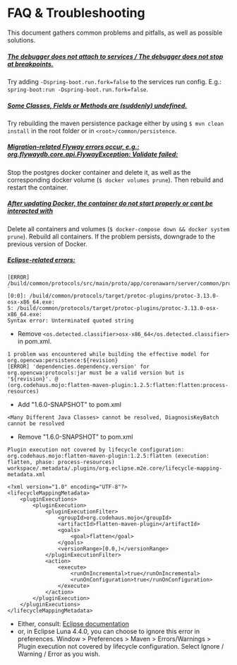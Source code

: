# FAQ & Troubleshooting

This document gathers common problems and pitfalls, as well as possible solutions.

##### <u>The debugger does not attach to services / The debugger does not stop at breakpoints.</u>

Try adding `-Dspring-boot.run.fork=false` to the services run config. E.g.: `spring-boot:run -Dspring-boot.run.fork=false`.

##### <u>Some Classes, Fields or Methods are (suddenly) undefined.</u>

Try rebuilding the maven persistence package either by using ``$ mvn clean install`` in the root folder or in `<root>/common/persistence`.

##### <u>Migration-related Flyway errors occur, e.g.: org.flywaydb.core.api.FlywayException: Validate failed: </u>

Stop the postgres docker container and delete it, as well as the corresponding docker volume (`$ docker volumes prune`).
Then rebuild and restart the container.

##### <u>After updating Docker, the container do not start properly or cant be interacted with</u>

Delete all containers and volumes (`$ docker-compose down && docker system prune`). Rebuild all containers. If the problem persists, downgrade to the previous version of Docker.

##### <u>Eclipse-related errors:</u>

```text
[ERROR] /build/common/protocols/src/main/proto/app/coronawarn/server/common/protocols/internal/risk_score_classification.proto `
[0:0]: /build/common/protocols/target/protoc-plugins/protoc-3.13.0-osx-x86_64.exe:
5: /build/common/protocols/target/protoc-plugins/protoc-3.13.0-osx-x86_64.exe:
Syntax error: Unterminated quoted string
```

* Remove `<os.detected.classifier>osx-x86_64</os.detected.classifier>` in pom.xml.

 ```text
1 problem was encountered while building the effective model for org.opencwa:persistence:${revision}
[ERROR] 'dependencies.dependency.version' for org.opencwa:protocols:jar must be a valid version but is '${revision}'. @
 (org.codehaus.mojo:flatten-maven-plugin:1.2.5:flatten:flatten:process-resources)
```

* Add "<revision>1.6.0-SNAPSHOT</revision>" to pom.xml

```text
<Many Different Java Classes> cannot be resolved, DiagnosisKeyBatch cannot be resolved
```

* Remove "<revision>1.6.0-SNAPSHOT</revision>" to pom.xml

```text
Plugin execution not covered by lifecycle configuration: org.codehaus.mojo:flatten-maven-plugin:1.2.5:flatten (execution: flatten, phase: process-resources)
workspace/.metadata/.plugins/org.eclipse.m2e.core/lifecycle-mapping-metadata.xml

<?xml version="1.0" encoding="UTF-8"?>
<lifecycleMappingMetadata>
    <pluginExecutions>
        <pluginExecution>
            <pluginExecutionFilter>
                <groupId>org.codehaus.mojo</groupId>
                <artifactId>flatten-maven-plugin</artifactId>
                <goals>
                    <goal>flatten</goal>
                </goals>
                <versionRange>[0.0,)</versionRange>
            </pluginExecutionFilter>
            <action>
                <execute>
                    <runOnIncremental>true</runOnIncremental>
                    <runOnConfiguration>true</runOnConfiguration>
                </execute>
            </action>
        </pluginExecution>
    </pluginExecutions>
</lifecycleMappingMetadata>
```

* Either, consult: [Eclipse documentation](https://www.eclipse.org/m2e/documentation/m2e-execution-not-covered.html)
* or, in Eclipse Luna 4.4.0, you can choose to ignore this error in preferences.
      Window > Preferences > Maven > Errors/Warnings > Plugin execution not covered by lifecycle configuration.
      Select Ignore / Warning / Error as you wish.
